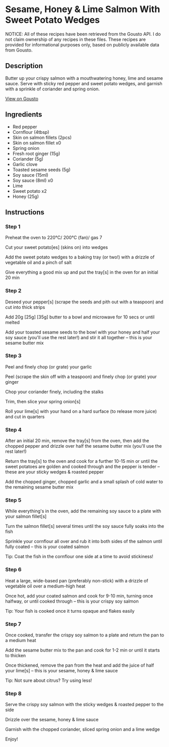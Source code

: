 # Sesame, Honey & Lime Salmon With Sweet Potato Wedges

NOTICE: All of these recipes have been retrieved from the Gousto API. I do not claim ownership of any recipes in these files. These recipes are provided for informational purposes only, based on publicly available data from Gousto.

## Description

Butter up your crispy salmon with a mouthwatering honey, lime and sesame sauce. Serve with sticky red pepper and sweet potato wedges, and garnish with a sprinkle of coriander and spring onion. 

[View on Gousto](https://www.gousto.co.uk/recipes/cookbook/sesame-honey-lime-salmon-with-sweet-potato-wedges)

## Ingredients

- Red pepper
- Cornflour (4tbsp)
- Skin on salmon fillets (2pcs)
- Skin on salmon fillet x0
- Spring onion
- Fresh root ginger (15g)
- Coriander (5g)
- Garlic clove
- Toasted sesame seeds (5g)
- Soy sauce (15ml)
- Soy sauce (8ml) x0
- Lime
- Sweet potato x2
- Honey (25g)

## Instructions


### Step 1

Preheat the oven to 220°C/ 200°C (fan)/ gas 7

Cut your sweet potato[es] (skins on) into wedges

Add the sweet potato wedges to a baking tray (or two!) with a drizzle of vegetable oil and a pinch of salt

Give everything a good mix up and put the tray[s] in the oven for an initial 20 min


### Step 2

Deseed your pepper[s] (scrape the seeds and pith out with a teaspoon) and cut into thick strips

Add 20g <span class="text-purple">[25g]</span> <span class="text-danger">[35g]</span> butter to a bowl and microwave for 10 secs or until melted

Add your toasted sesame seeds to the bowl with your honey and half your soy sauce (you'll use the rest later!) and stir it all together – this is your sesame butter mix


### Step 3

Peel and finely chop (or grate) your garlic

Peel (scrape the skin off with a teaspoon) and finely chop (or grate) your ginger

Chop your coriander finely, including the stalks

Trim, then slice your spring onion[s]

Roll your lime[s] with your hand on a hard surface (to release more juice) and cut in quarters


### Step 4

After an initial 20 min, remove the tray[s] from the oven, then add the chopped pepper and drizzle over half the sesame butter mix (you'll use the rest later!)

Return the tray[s] to the oven and cook for a further 10-15 min or until the sweet potatoes are golden and cooked through and the pepper is tender – these are your sticky wedges & roasted pepper

Add the chopped ginger, chopped garlic and a small splash of cold water to the remaining sesame butter mix


### Step 5

While everything's in the oven, add the remaining soy sauce to a plate with your salmon fillet[s]

Turn the salmon fillet[s] several times until the soy sauce fully soaks into the fish

Sprinkle your cornflour all over and rub it into both sides of the salmon until fully coated – this is your coated salmon

Tip: Coat the fish in the cornflour one side at a time to avoid stickiness!


### Step 6

Heat a large, wide-based pan (preferably non-stick) with a drizzle of vegetable oil over a medium-high heat

Once hot, add your coated salmon and cook for 9-10 min, turning once halfway, or until cooked through – this is your crispy soy salmon

Tip: Your fish is cooked once it turns opaque and flakes easily


### Step 7

Once cooked, transfer the crispy soy salmon to a plate and return the pan to a medium heat

Add the sesame butter mix to the pan and cook for 1-2 min or until it starts to thicken

Once thickened, remove the pan from the heat and add the juice of half your lime[s] – this is your sesame, honey & lime sauce

Tip: Not sure about citrus? Try using less!

### Step 8

Serve the crispy soy salmon with the sticky wedges & roasted pepper to the side

Drizzle over the sesame, honey & lime sauce

Garnish with the chopped coriander, sliced spring onion and a lime wedge

Enjoy!

